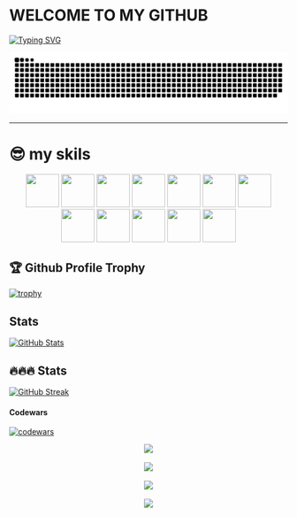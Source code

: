 #  WELCOME TO MY GITHUB
[![Typing SVG](https://readme-typing-svg.herokuapp.com?color=%2336BCF7&lines=Hello+🖐️+Im+Python+Django+Developer👨‍💻)](https://git.io/typing-svg)


<picture>
  <source
    media="(prefers-color-scheme: dark)"
    srcset="https://raw.githubusercontent.com/platane/snk/output/github-contribution-grid-snake-dark.svg"
  />
  <source
    media="(prefers-color-scheme: light)"
    srcset="https://raw.githubusercontent.com/platane/snk/output/github-contribution-grid-snake.svg"
  />
  <img
    alt="github contribution grid snake animation"
    src="https://raw.githubusercontent.com/platane/snk/output/github-contribution-grid-snake.svg"
  />
</picture>

---
# 😎 my skils 

<p align="center">
    <img src="https://raw.githubusercontent.com/danielcranney/readme-generator/main/public/icons/skills/python-colored.svg" width="60" height="60">
    <img src="https://raw.githubusercontent.com/danielcranney/readme-generator/main/public/icons/skills/django-colored.svg" width="60" height="60">
    <img src="https://play-lh.googleusercontent.com/BFd23y6of_vzLBPgdsYKO0-ZW1zF5xq-fWjpRzXi8yqGH2yT6K5z8OTApWqgI9_c1z8" width="60" height="60">
    <img src="https://raw.githubusercontent.com/danielcranney/readme-generator/main/public/icons/skills/postgresql-colored.svg" width="60" height="60">
    <img src="https://raw.githubusercontent.com/danielcranney/readme-generator/main/public/icons/skills/git-colored.svg" width="60" height="60">
    <img src="https://raw.githubusercontent.com/danielcranney/readme-generator/main/public/icons/skills/html5-colored.svg" width="60", height="60">
    <img src="https://raw.githubusercontent.com/danielcranney/readme-generator/main/public/icons/skills/javascript-colored.svg" width="60", height="60">
    <img src="https://raw.githubusercontent.com/danielcranney/readme-generator/main/public/icons/skills/css3-colored.svg" width="60", height="60">
    <img src="https://raw.githubusercontent.com/danielcranney/readme-generator/main/public/icons/skills/bootstrap-colored.svg" width="60", height="60">
    <img src="https://raw.githubusercontent.com/danielcranney/readme-generator/main/public/icons/skills/docker-colored.svg" width="60", height="60">
    <img src="https://raw.githubusercontent.com/danielcranney/readme-generator/main/public/icons/skills/linux-colored.svg" width="60", height="60">
    <img src="https://static-00.iconduck.com/assets.00/postman-icon-497x512-beb7sy75.png" width="60", height="60">
</p>

## 🏆 Github Profile Trophy
[![trophy](https://github-profile-trophy.vercel.app/?username=RustamovAkrom)](https://github.com/RustamovAkrom/github-profile-trophy)

## Stats
[![GitHub Stats](https://github-readme-stats.vercel.app/api?username=RustamovAkrom&show_icons=true&hide=&count_private=true&title_color=3382ed&text_color=ffffff&icon_color=0891b2&bg_color=0f172a&hide_border=true&show_icons=true)](http://www.github.com/RustamovAkrom)

## 🔥🔥🔥 Stats
[![GitHub Streak](https://github-readme-streak-stats.herokuapp.com/?user=RustamovAkrom&stroke=ffffff&background=0f172a&ring=3382ed&fire=3382ed&currStreakNum=ffffff&currStreakLabel=3382ed&sideNums=ffffff&sideLabels=ffffff&dates=ffffff&hide_border=true)](http://www.github.com/RustamovAkrom)

#### Codewars
[![codewars](https://www.codewars.com/users/Akromjonrustamov/badges/large)](https://www.codewars.com/users/Akromjonrustamov)   

<center>

![](https://github-profile-summary-cards.vercel.app/api/cards/most-commit-language?username=RustamovAkrom&theme=solarized_dark)

![](https://github-profile-summary-cards.vercel.app/api/cards/repos-per-language?username=RustamovAkrom&theme=solarized_dark)

![](https://github-profile-summary-cards.vercel.app/api/cards/stats?username=RustamovAkrom&theme=solarized_dark)

![](https://github-profile-summary-cards.vercel.app/api/cards/productive-time?username=RustamovAkrom&theme=solarized_dark)

</center>
